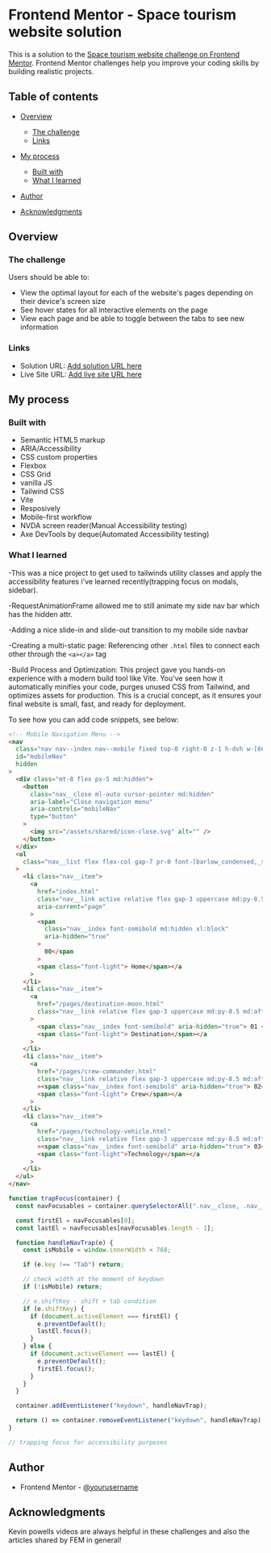 # Frontend Mentor - Space tourism website solution

This is a solution to the [Space tourism website challenge on Frontend Mentor](https://www.frontendmentor.io/challenges/space-tourism-multipage-website-gRWj1URZ3). Frontend Mentor challenges help you improve your coding skills by building realistic projects.

## Table of contents

- [Overview](#overview)

  - [The challenge](#the-challenge)
  - [Links](#links)

- [My process](#my-process)
  - [Built with](#built-with)
  - [What I learned](#what-i-learned)
- [Author](#author)
- [Acknowledgments](#acknowledgments)

## Overview

### The challenge

Users should be able to:

- View the optimal layout for each of the website's pages depending on their device's screen size
- See hover states for all interactive elements on the page
- View each page and be able to toggle between the tabs to see new information

### Links

- Solution URL: [Add solution URL here](https://github.com/PastaSus/space-tourism-website-main)
- Live Site URL: [Add live site URL here](https://space-tourism-website-main-ac.vercel.app/)

## My process

### Built with

- Semantic HTML5 markup
- ARIA/Accessibility
- CSS custom properties
- Flexbox
- CSS Grid
- vanilla JS
- Tailwind CSS
- Vite
- Resposively
- Mobile-first workflow
- NVDA screen reader(Manual Accessibility testing)
- Axe DevTools by deque(Automated Accessibility testing)

### What I learned

-This was a nice project to get used to tailwinds utility classes and apply the accessibility features i've learned recently(trapping focus on modals, sidebar).

-RequestAnimationFrame allowed me to still animate my side nav bar which has the hidden attr.

-Adding a nice slide-in and slide-out transition to my mobile side navbar

-Creating a multi-static page:
Referencing other `.html` files to connect each other through the `<a></a>` tag

-Build Process and Optimization:
This project gave you hands-on experience with a modern build tool like Vite. You've seen how it automatically minifies your code, purges unused CSS from Tailwind, and optimizes assets for production. This is a crucial concept, as it ensures your final website is small, fast, and ready for deployment.

To see how you can add code snippets, see below:

```html
<!-- Mobile Navigation Menu -->
<nav
  class="nav nav--index nav--mobile fixed top-0 right-0 z-1 h-dvh w-[68.5dvw] translate-x-full items-baseline opacity-0 backdrop-blur-2xl transition-transform duration-700 ease-in-out md:relative md:ml-auto md:h-auto md:w-auto md:translate-0 md:opacity-100 xl:pl-34"
  id="mobileNav"
  hidden
>
  <div class="mt-8 flex px-5 md:hidden">
    <button
      class="nav__close ml-auto cursor-pointer md:hidden"
      aria-label="Close navigation menu"
      aria-controls="mobileNav"
      type="button"
    >
      <img src="/assets/shared/icon-close.svg" alt="" />
    </button>
  </div>
  <ul
    class="nav__list flex flex-col gap-7 pr-0 font-[barlow_condensed,_sans-serif] tracking-widest md:flex-row md:gap-12 md:py-0 md:pl-0"
  >
    <li class="nav__item">
      <a
        href="index.html"
        class="nav__link active relative flex gap-3 uppercase md:py-8.5 md:after:top-auto md:after:bottom-0 md:after:h-[3px] md:after:w-full"
        aria-current="page"
      >
        <span
          class="nav__index font-semibold md:hidden xl:block"
          aria-hidden="true"
        >
          00</span
        >
        <span class="font-light"> Home</span></a
      >
    </li>
    <li class="nav__item">
      <a
        href="/pages/destination-moon.html"
        class="nav__link relative flex gap-3 uppercase md:py-8.5 md:after:top-auto md:after:bottom-0 md:after:h-[3px] md:after:w-full"
      >
        <span class="nav__index font-semibold" aria-hidden="true"> 01 </span>
        <span class="font-light"> Destination</span></a
      >
    </li>
    <li class="nav__item">
      <a
        href="/pages/crew-commander.html"
        class="nav__link relative flex gap-3 uppercase md:py-8.5 md:after:top-auto md:after:bottom-0 md:after:h-[3px] md:after:w-full"
        ><span class="nav__index font-semibold" aria-hidden="true"> 02</span>
        <span class="font-light"> Crew</span></a
      >
    </li>
    <li class="nav__item">
      <a
        href="/pages/technology-vehicle.html"
        class="nav__link relative flex gap-3 uppercase md:py-8.5 md:after:top-auto md:after:bottom-0 md:after:h-[3px] md:after:w-full"
        ><span class="nav__index font-semibold" aria-hidden="true"> 03</span>
        <span class="font-light">Technology</span></a
      >
    </li>
  </ul>
</nav>
```

```js
function trapFocus(container) {
  const navFocusables = container.querySelectorAll(".nav__close, .nav__link");

  const firstEl = navFocusables[0];
  const lastEl = navFocusables[navFocusables.length - 1];

  function handleNavTrap(e) {
    const isMobile = window.innerWidth < 768;

    if (e.key !== "Tab") return;

    // check width at the moment of keydown
    if (!isMobile) return;

    // e.shiftKey - shift + tab condition
    if (e.shiftKey) {
      if (document.activeElement === firstEl) {
        e.preventDefault();
        lastEl.focus();
      }
    } else {
      if (document.activeElement === lastEl) {
        e.preventDefault();
        firstEl.focus();
      }
    }
  }

  container.addEventListener("keydown", handleNavTrap);

  return () => container.removeEventListener("keydown", handleNavTrap);
}

// trapping focus for accessibility purposes
```

## Author

- Frontend Mentor - [@yourusername](https://www.frontendmentor.io/profile/PastaSus)

## Acknowledgments

Kevin powells videos are always helpful in these challenges and also the articles shared by FEM in general!
